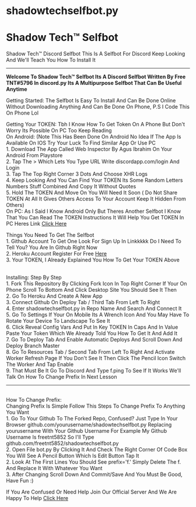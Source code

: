 # shadowtechselfbot.py
# Shadow Tech™ Selfbot
<html>
<head>
Shadow Tech™ Discord Selfbot
</head>
<body>
This Is A Selfbot For Discord Keep Looking And We'll Teach You How To Install It
</body>
<hr/>
<p><b>Welcome To Shadow Tech™ Selfbot Its A Discord Selfbot Written By Free TNT#5796 In discord.py
 Its A Multipurpose Selfbot That Can Be Useful Anytime</b></p>
<p> Getting Started: The Selfbot Is Easy To Install And Can Be Done Online Without Downloading Anything And Can Be Done On Phone, P.S I Code This On Phone Lol</p>
<p> Getting Your TOKEN: Tbh I Know How To Get Token On A Phone But Don't Worry Its Possible On PC Too Keep Reading 
<br/>On Android: (Note This Has Been Done On Android No Idea If The App Is Available On IOS Try Your Luck To Find Similar App Or Use PC
<br/>1. Download The App Called Web Inspector By Agus Ibrahim On Your Android From Playstore
<br/>2. Tap The > Which Lets You Type URL Write discordapp.com/login And Login
<br/>3. Tap The Top Right Corner 3 Dots And Choose XHR Logs
<br/>4. Keep Looking And You Can Find Your TOKEN Its Some Random Letters Numbers Stuff Combined And Copy It Without Quotes
<br/>5. Hold The TOKEN And Move On You Will Need It Soon ( Do Not Share TOKEN At All It Gives Others Access To Your Account Keep It Hidden From Others)
<br/>On PC: As I Said I Know Android Only But Theres Another Selfbot I Know That You Can Read The TOKEN Instructions It Will Help You Get TOKEN In PC Heres Link <a href= "https://github.com/verixx/selfbot.py"> Click Here</a></p>
<p> Things You Need To Get The Selfbot
<br/>1. Github Account To Get One Look For Sign Up In Linkkkkk Do I Need To Tell You? You Are In Github Right Now
<br/>2. Heroku Account Register For Free <a href="www.heroku.com" > Here</a>
<br/>3. Your TOKEN, I Already Explained You How To Get Your TOKEN Above</p>
<p> <br/>Installing: Step By Step
<br/>1. Fork This Repository By Clicking Fork Icon In Top Right Corner If Your On Phone Scroll To Bottom And Click Desktop Site You Should See It Then
<br/>2. Go To Heroku And Create A New App
<br/>3. Connect Github On Deploy Tab / Third Tab From Left To Right
<br/>4. Enter shadowtechselfbot.py in Repo Name And Search And Connect It
<br/>5. Go To Settings If Your On Mobile Its A Wrench Icon And You May Have To Rotate Your Device To Landscape To See It
<br/>6. Click Reveal Config Vars And Put In Key TOKEN In Caps And In Value Paste Your Token Which We Already Told You How To Get It And Add It
<br/>7. Go To Deploy Tab And Enable Automatic Deploys And Scroll Down And Deploy Branch Master
<br/>8. Go To Resources Tab / Second Tab From Left To Right And Activate Worker Refresh Page If You Don't See It Then Click The Pencil Icon Switch The Worker And Tap Enable
<br/>9. That Must Be It Go To Discord And Type f.ping To See If It Works We'll Talk On How To Change Prefix In Next Lesson</p>
<hr/>
<p><br/>How To Change Prefix:
<br/> Changing Prefix Is Simple Follow This Steps To Change Prefix To Anything You Want
<br/>1. Go To Your Github To The Forked Repo, Confused? Just Type In Your Browser github.com/yourusername/shadowtechselfbot.py Replacing yourusername With Your Github Username For Example My Github Username Is freetnt5852 So I'll Type github.com/freetnt5852/shadowtechselfbot.py
<br/>2. Open File bot.py By Clicking It And Check The Right Corner Of Code Box You Will See A Pencil Button Which Is Edit Button Tap It
<br/>2. Look At The First Lines You Should See prefix='f.' Simply Delete The f. And Replace It With Whatever You Want
<br/>3. After Changing Scroll Down And Commit/Save And You Must Be Good, Have Fun :)</p>
<p> If You Are Confused Or Need Help Join Our Official Server And We Are Happy To Help <a href="https://discord.gg/xAFbcWn">Click Here<a/></p>

</html>
